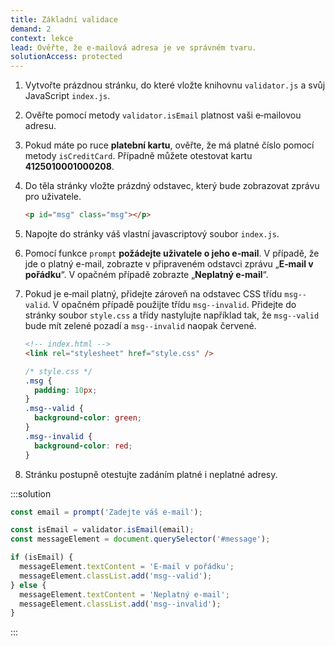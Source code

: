 ```yaml
---
title: Základní validace
demand: 2
context: lekce
lead: Ověřte, že e‑mailová adresa je ve správném tvaru.
solutionAccess: protected
---
```


1. Vytvořte prázdnou stránku, do které vložte knihovnu `validator.js` a svůj JavaScript `index.js`.
1. Ověřte pomocí metody `validator.isEmail` platnost vaši e‑mailovou adresu.
1. Pokud máte po ruce **platební kartu**, ověřte, že má platné číslo pomocí metody `isCreditCard`. Případně můžete otestovat kartu **4125010001000208**.
1. Do těla stránky vložte prázdný odstavec, který bude zobrazovat zprávu pro uživatele.
   ```html
   <p id="msg" class="msg"></p>
   ```
1. Napojte do stránky váš vlastní javascriptový soubor `index.js`.
1. Pomocí funkce `prompt` **požádejte uživatele o jeho e‑mail**. V případě, že jde o platný e-mail, zobrazte v připraveném odstavci zprávu „**E‑mail v pořádku**“. V opačném případě zobrazte „**Neplatný e-mail**“.
1. Pokud je e‑mail platný, přidejte zároveň na odstavec CSS třídu `msg--valid`. V opačném případě použijte třídu `msg--invalid`. Přidejte do stránky soubor `style.css` a třídy nastylujte například tak, že `msg--valid` bude mít zelené pozadí a `msg--invalid` naopak červené.

   ```html
   <!-- index.html -->
   <link rel="stylesheet" href="style.css" />
   ```

   ```css
   /* style.css */
   .msg {
     padding: 10px;
   }
   .msg--valid {
     background-color: green;
   }
   .msg--invalid {
     background-color: red;
   }
   ```

1. Stránku postupně otestujte zadáním platné i neplatné adresy.

:::solution

```js
const email = prompt('Zadejte váš e‑mail');

const isEmail = validator.isEmail(email);
const messageElement = document.querySelector('#message');

if (isEmail) {
  messageElement.textContent = 'E‑mail v pořádku';
  messageElement.classList.add('msg--valid');
} else {
  messageElement.textContent = 'Neplatný e‑mail';
  messageElement.classList.add('msg--invalid');
}
```

:::
